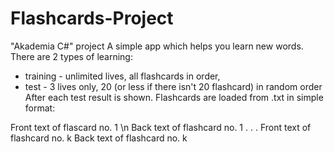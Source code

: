 # Flashcards-Project
"Akademia C#" project
A simple app which helps you learn new words.
There are 2 types of learning:
  - training - unlimited lives, all flashcards in order,
  - test - 3 lives only, 20 (or less if there isn't 20 flashcard) in random order
After each test result is shown.
Flashcards are loaded from .txt in simple format:

Front text of flascard no. 1 \n
Back text of flashcard no. 1
.
.
.
Front text of flashcard no. k
Back text of flashcard no. k
